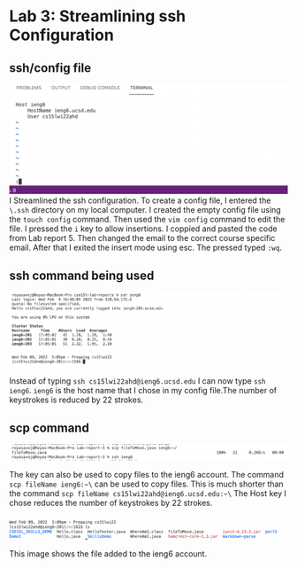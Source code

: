 # Lab 3: Streamlining ssh Configuration
## ssh/config file
![image](SSHConfigFile.png)
I Streamlined the ssh configuration. To create a config file, I entered the `\.ssh` directory on my local computer. I created the empty config file using the `touch config` command. Then used the `vim config` command to edit the file. I pressed the `i` key to allow insertions. I coppied and pasted the code from Lab report 5. Then changed the email to the correct course specific email. After that I exited the insert mode using esc. The pressed typed `:wq`.

## ssh command being used 
![image](sshLoginShortCut.png)
Instead of typing `ssh cs15lwi22ahd@ieng6.ucsd.edu` I can now type `ssh ieng6`. `ieng6` is the host name that I chose in my config file.The number of keystrokes is reduced by 22 strokes.
## scp command 
![image](scpcommand.png)

The key can also be used to copy files to the ieng6 account. The command `scp fileName ieng6:~\` can be used to copy files. This is much shorter than the command `scp fileName cs15lwi22ahd@ieng6.ucsd.edu:~\` The Host key I chose reduces the number of keystrokes by 22 strokes.

![image](fileAdded.png)

This image shows the file added to the ieng6 account.
